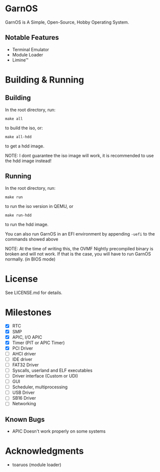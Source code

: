 # GarnOS

GarnOS is A Simple, Open-Source, Hobby Operating System.

## Notable Features

- Terminal Emulator
- Module Loader
- Limine™

# Building & Running

## Building

In the root directory, run:
```
make all
```
to build the iso, or:
```
make all-hdd
```
to get a hdd image.

NOTE: I dont guarantee the iso image will work, it is recommended to use the hdd image instead!

## Running
In the root directory, run:
```
make run
```
to run the iso version in QEMU, or
```
make run-hdd
```
to run the hdd image.

You can also run GarnOS in an EFI environment by appending `-uefi` to the commands showed above

NOTE: At the time of writing this, the OVMF Nightly precompiled binary is broken and will not work. If that is the case, you will have to run GarnOS normally. (in BIOS mode)

# License
See LICENSE.md for details.

# Milestones

- [x] RTC
- [x] SMP
- [x] APIC, I/O APIC
- [x] Timer (PIT or APIC Timer)
- [x] PCI Driver
- [ ] AHCI driver
- [ ] IDE driver
- [ ] FAT32 Driver
- [ ] Syscalls, userland and ELF executables
- [ ] Driver interface (Custom or UDI)
- [ ] GUI
- [ ] Scheduler, multiprocessing
- [ ] USB Driver
- [ ] SB16 Driver
- [ ] Networking

## Known Bugs

- APIC Doesn't work properly on some systems

# Acknowledgments

- toaruos (module loader)